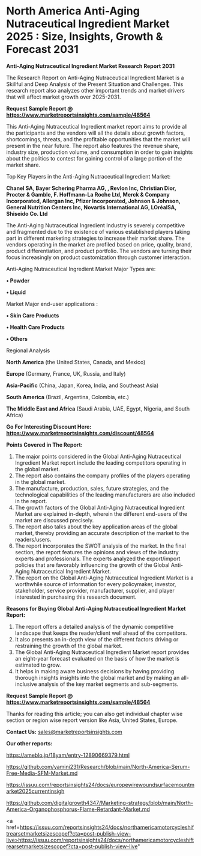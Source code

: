 # North America Anti-Aging Nutraceutical Ingredient Market 2025 : Size, Insights, Growth & Forecast 2031

<strong>Anti-Aging Nutraceutical Ingredient Market Research Report 2031</strong>

The Research Report on Anti-Aging Nutraceutical Ingredient Market is a Skillful and Deep Analysis of the Present Situation and Challenges. This research report also analyzes other important trends and market drivers that will affect market growth over 2025-2031.

<strong>Request Sample Report @ <a href=https://www.marketreportsinsights.com/sample/48564>https://www.marketreportsinsights.com/sample/48564</a></strong>

This Anti-Aging Nutraceutical Ingredient market report aims to provide all the participants and the vendors will all the details about growth factors, shortcomings, threats, and the profitable opportunities that the market will present in the near future. The report also features the revenue share, industry size, production volume, and consumption in order to gain insights about the politics to contest for gaining control of a large portion of the market share.

Top Key Players in the Anti-Aging Nutraceutical Ingredient Market:

<strong>Chanel SA, Bayer Schering Pharma AG, , Revlon Inc, Christian Dior, Procter & Gamble, F. Hoffmann-La Roche Ltd, Merck & Company Incorporated, Allergan Inc, Pfizer Incorporated, Johnson & Johnson, General Nutrition Centers Inc, Novartis International AG, LOréalSA, Shiseido Co. Ltd</strong>

The Anti-Aging Nutraceutical Ingredient Industry is severely competitive and fragmented due to the existence of various established players taking part in different marketing strategies to increase their market share. The vendors operating in the market are profiled based on price, quality, brand, product differentiation, and product portfolio. The vendors are turning their focus increasingly on product customization through customer interaction.

Anti-Aging Nutraceutical Ingredient Market Major Types are:

<strong>•  Powder

•  Liquid</strong>

Market Major end-user applications :

<strong>•  Skin Care Products

•  Health Care Products

•  Others</strong>

Regional Analysis

</u><strong><b>North America</b></strong> (the United States, Canada, and Mexico)

<strong><b>Europe </b></strong>(Germany, France, UK, Russia, and Italy)

<strong><b>Asia-Pacific</b></strong> (China, Japan, Korea, India, and Southeast Asia)

<strong><b>South America</b></strong> (Brazil, Argentina, Colombia, etc.)

<strong><b>The Middle East and Africa</b></strong> (Saudi Arabia, UAE, Egypt, Nigeria, and South Africa)

<strong>Go For Interesting Discount Here: <a href=https://www.marketreportsinsights.com/discount/48564>https://www.marketreportsinsights.com/discount/48564</a></strong>

<strong>Points Covered in The Report:</strong>
<ol>
  <li>The major points considered in the Global Anti-Aging Nutraceutical Ingredient Market report include the leading competitors operating in the global market.</li>
  <li>The report also contains the company profiles of the players operating in the global market.</li>
  <li>The manufacture, production, sales, future strategies, and the technological capabilities of the leading manufacturers are also included in the report.</li>
  <li>The growth factors of the Global Anti-Aging Nutraceutical Ingredient Market are explained in-depth, wherein the different end-users of the market are discussed precisely.</li>
  <li>The report also talks about the key application areas of the global market, thereby providing an accurate description of the market to the readers/users.</li>
  <li>The report incorporates the SWOT analysis of the market. In the final section, the report features the opinions and views of the industry experts and professionals. The experts analyzed the export/import policies that are favorably influencing the growth of the Global Anti-Aging Nutraceutical Ingredient Market.</li>
  <li>The report on the Global Anti-Aging Nutraceutical Ingredient Market is a worthwhile source of information for every policymaker, investor, stakeholder, service provider, manufacturer, supplier, and player interested in purchasing this research document.</li>
</ol>
<strong>Reasons for Buying Global Anti-Aging Nutraceutical Ingredient Market Report:</strong>

<ol>
  <li>The report offers a detailed analysis of the dynamic competitive landscape that keeps the reader/client well ahead of the competitors.</li>
  <li>It also presents an in-depth view of the different factors driving or restraining the growth of the global market.</li>
  <li>The Global Anti-Aging Nutraceutical Ingredient Market report provides an eight-year forecast evaluated on the basis of how the market is estimated to grow.</li>
  <li>It helps in making aware business decisions by having providing thorough insights insights into the global market and by making an all-inclusive analysis of the key market segments and sub-segments.</li>
</ol>
<strong>Request Sample Report @ <a href=https://www.marketreportsinsights.com/sample/48564>https://www.marketreportsinsights.com/sample/48564</a></strong>


Thanks for reading this article; you can also get individual chapter wise section or region wise report version like Asia, United States, Europe.

<strong>Contact Us:</strong>
sales@marketreportsinsights.com

<strong>Our other reports:</strong>

<a href=https://ameblo.jp/18yam/entry-12890669379.html>https://ameblo.jp/18yam/entry-12890669379.html</a>

<a href=https://github.com/yamini231/Research/blob/main/North-America-Serum-Free-Media-SFM-Market.md>https://github.com/yamini231/Research/blob/main/North-America-Serum-Free-Media-SFM-Market.md</a>

<a href=https://issuu.com/reportsinsights24/docs/europewirewoundsurfacemountmarket2025currentinsigh>https://issuu.com/reportsinsights24/docs/europewirewoundsurfacemountmarket2025currentinsigh</a>

<a href=https://github.com/digitalgrowth4347/Marketing-strategy/blob/main/North-America-Organophosphorus-Flame-Retardant-Market.md>https://github.com/digitalgrowth4347/Marketing-strategy/blob/main/North-America-Organophosphorus-Flame-Retardant-Market.md</a>

<a href=https://issuu.com/reportsinsights24/docs/northamericamotorcycleshiftrearsetmarketsizescopef?cta=post-publish-view-live>https://issuu.com/reportsinsights24/docs/northamericamotorcycleshiftrearsetmarketsizescopef?cta=post-publish-view-live</a>"
